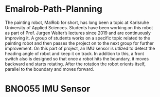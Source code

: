 # Emalrob-Path-Planning

The painting robot, MalRob for short, has long been a topic at Karlsruhe University of Applied Sciences. Students have been working on this robot as part of Prof. Jurgen Walter’s lectures since 2019 and are continuously improving it. A group of students works on a specific topic related to the painting robot and then passes the project on to the next group for further improvement. On this part of project, an IMU sensor is utlized to detect the heading angle of robot and keep it on track. In addition to this, a front switch also is designed so that once a robot hits the boundary, it moves backward and starts rotating. After the rotation the robot orients itself, parallel to the boundary and moves forward.

# BNO055 IMU Sensor

